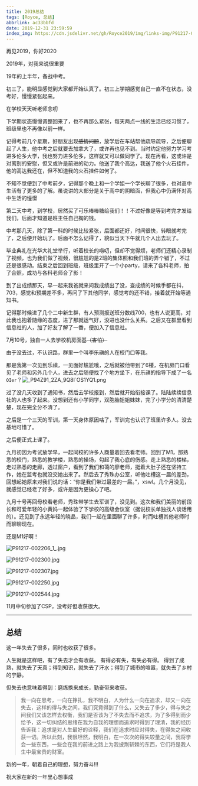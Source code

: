 ```yaml
---
title: 2019总结
tags: [Royce, 总结]
abbrlink: ac33bbfd
date: 2019-12-31 23:59:59
index_img: https://cdn.jsdelivr.net/gh/Royce2019/img/links-img/P91217-002544.jpg
---
```


再见2019，你好2020

<!--more-->

2019年，对我来说很重要

19年的上半年，备战中考。

初三了，能明显感觉到大家都开始认真了。初三上学期感觉自己一直不在状态，没考好，慢慢紧张起来。

在学校天天听老师念叨

下学期状态慢慢调整回来了，也不再那么紧张，每天两点一线的生活已经习惯了，班级里也不再像以前一样。

记得考前几个星期，好朋友出现~~感情问题~~，放学后在车站帮他疏导疏导，之后便聊起了人生，他中考之后就要去加拿大了，或许再也见不到。当时约定他努力学习考进多伦多大学，我也努力进多伦多，这样就又可以做同学了。现在再看，这或许是对离别的安慰，但又或许是前进的动力。他送了我个高达，我送了他个火石挂件，他的高达我还在，但不知道我的火石挂件如何了。

不知不觉便到了中考前夕，记得那个晚上和一个学姐一个学长聊了很多，也对高中生活有了更多的了解。虽说讲的大部分是关于高中的阴暗面，但我心中仍满怀对高中生活的憧憬

第二天中考，到学校，居然买了可乐棒棒糖给我们！！不过好像是等到考完才发给我们，后面才知道是班主任自己掏的钱。

中考那几天，除了第一科的时候比较紧张，后面都还好，时间很快，转眼就考完了，之后便开始玩了。后面不怎么记得了，貌似当天下午就几个人出去玩了。

毕业典礼在光华大礼堂举行，听着校长的唠叨，但却不觉得烦，老师们还精心录制了视频，也为我们做了视频，很尴尬的是2班的集体照和我们班的弄个错了，不过还是很感动。结束之后回到班级，班级里开了一个小party，请来了各科老师，拍了合照，成功与各科老师合了影！

到了出成绩那天，早一起来我爸就来问我成绩出了没，查成绩的时候手都在抖，703，感觉和预期差不多，再问了下其他同学，感觉考的还不错，接着就开始等通知书。

记得那时候进了几个二中新生群，有人预测报送班分数线700，也有人说更高，对此我也抱着随缘的态度，进了那就运气好，没进也没什么关系。之后又在群里看到信息社的人，加了好友了解了一番，便加入了信息社。

7月10号，独自一人去学校机房面基~~（害怕）~~

由于没去过，不认识路，群里一个叫李乐禛的人在校门口等我。

那是我第一次见到乐禛，一见面好尴尬哦，之后就被他带到了6楼，在机房门口看见了老师和另外几个人，进去之后随便找了个地方坐下，在乐禛的指导下成了一名`OIer`？![_P94Z91_2ZA_9Q8I`OS1YQ1.png](https://i.loli.net/2019/12/14/jKWLHNOSAvU7hFm.png)

过了没几天收到了通知书，然后去学校报到，然后就开始衔接课了。陆陆续续信息社的人也多了起来。没想到还有小学同学，双胞胎姐姐妹妹，完了小学分的清清楚楚，现在完全分不清了。

之后是一个三天的军训，第一天身体原因咕了，军训完也认识了班里许多人。没去基地可惜了。

之后便正式上课了。

九月初因为考试放学早，一起同校的许多人商量着回去看老师。回到了M1，那熟悉的校门，熟悉的教学楼，熟悉的操场，勾起了我心底的伤感。走上熟悉的楼梯，走过熟悉的走廊，透过窗户，看到了我们和蔼的廖老师，挺着大肚子还在坚持工作，她在监考也就没交她出来了。然后去了秀珠办公室，听他吐槽这一届的差劲，回想起她原来对我们说的话：“你是我们带过最差的一届。”，xswl。几个月没见，就感觉已经老了好多，或许是因为更操心了吧。

九月十号再回母校看老师，秀珠带学生去军训了，没见到。这次和我们美丽的前段长和可爱年轻的小黄妈一起体验了下学校的高级会议室（据说校长单独找人谈话用的）。还见到了永远年轻的晓晶，我们一起在里面聊了许多，时而吐槽其他老师时而聊聊现在。

还是M1好啊！

![P91217-002206_1_.jpg](https://i.loli.net/2019/12/20/FPJd4Ha5L7wZpD8.jpg)

![P91217-002300.jpg](https://i.loli.net/2019/12/20/b1x7EQHsYLa6yAD.jpg)

![P91217-002307.jpg](https://i.loli.net/2019/12/20/vMP8tNXJn9RxlC5.jpg)

![P91217-002250.jpg](https://i.loli.net/2019/12/20/W2nuQNU4RxZev8a.jpg)

![P91217-002544.jpg](https://i.loli.net/2019/12/20/1pE4nIHMK6lW8AP.jpg)



11月中旬参加了CSP，没考好但收获很大。

------

## 总结

这一年失去了很多，同时也收获了很多。

人生就是这样吧，有了失去才会有收获。 有得必有失，有失必有得。 得到了成熟，就失去了天真；得到知识，就失去了汗水；得到了城市的喧嚣，就失去了乡村的宁静。

但失去也意味着得到：磨练换来成长，勤奋带来收获。

> 我一向在思考，一向在挣扎，我不明白，人为什么一向在追求，却又一向在失去，这样的得与失之间，我们究竟得到了什么，又失去了多少，得与失之间我们又该怎样去权衡，我们是否该为了不失去而不追求，为了多得到而少给予，这一切纠结的思绪在我为自我的理想而追求时得到了理清，我的经历告诉我：追求是对人生最好的诠释，我们在追求时应对得失，在得失之间收获一切。所以此刻，我很坦然，我明白，在一次次的得失较量之间，我将学会一些东西，一些会在我的前进之路上为我披荆斩棘的东西，它们将是我人生中最宝贵的财富。

新的一年，朝着自己的理想，努力奋斗!!!

祝大家在新的一年里心想事成

